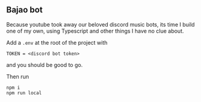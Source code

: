 ## Bajao bot

Because youtube took away our beloved discord music bots, its time I build one of my own, using Typescript and other things I have no clue about.

Add a `.env` at the root of the project with 
```
TOKEN = <discord bot token>
```
and you should be good to go.

Then run 
```
npm i
npm run local
```
